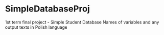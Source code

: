 # SimpleDatabaseProj
1st term final project - Simple Student Database
Names of variables and any output texts in Polish language
